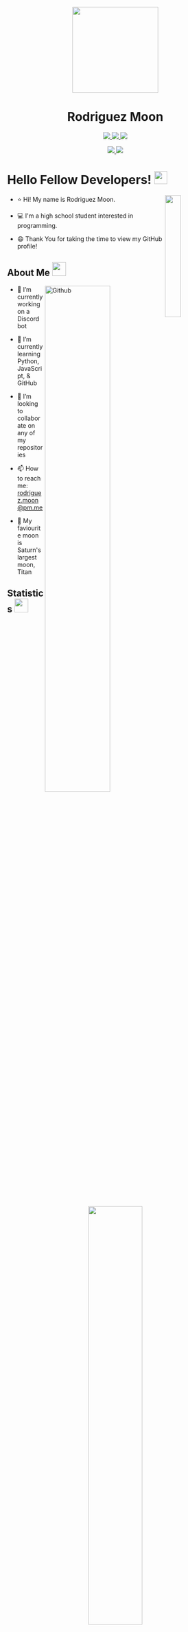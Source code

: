 <!-- Hello src reader :) -->

<p align="center">
	<a href="https://youtu.be/dQw4w9WgXcQ"> <img width="200" src="https://avatars.githubusercontent.com/u/111264841"> </a>
</p>

<h1 align="center">
  <b>Rodriguez Moon
  </b>
  <ceasar>
    <!-- GENAF EVTUGF NER UHZNA EVTUGF -->
  </ceasar>
</h1>

<p>
	<div align="center">
		<a href="https://www.python.org"> <img src="https://img.shields.io/badge/-Python-3776ab?style=for-the-badge&logo=python&logoColor=ffd343&labelColor=282828"> </a>
		<a href="https://www.javascript.com/"> <img src="https://img.shields.io/badge/-JavaScript-f0db4f?style=for-the-badge&logo=javascript&logoColor=f0db4f&labelColor=282828"> </a>
		<a href="https://github.com/rodriguez-moon"> <img src="https://img.shields.io/badge/-Github-6e5494?style=for-the-badge&logo=github&logoColor=ffffff&labelColor=282828"> </a>
	</div>
</p>

<p>
	<div align="center">
		<a href="https://github.com/rodriguez-moon"> 
      <img src="https://komarev.com/ghpvc/?username=rodriguez-moon&label=Profile%20Views&color=f7a8b8">
      <img src="https://img.shields.io/github/followers/rodriguez-moon?label=Follow&style=social"> 
    </a>
	</div>
</p>

<h1> Hello Fellow Developers! 
  <img src="https://raw.githubusercontent.com/MartinHeinz/MartinHeinz/master/wave.gif" width=30px> 
</h1>

<img width="27%" align="right" src="https://hackernoon.com/images/f2px36fy.gif">

- ⭐ Hi! My name is Rodriguez Moon.

- 💻 I'm a high school student interested in programming.

- :smile: Thank You for taking the time to view my GitHub profile!

<h2> 
  About Me 
  <img src="https://media.giphy.com/media/eNwDoyJQmdWarGzmQd/giphy.gif" width=32px> 
</h2>

<a href="https://github.com/rodriguez-moon">
   <img width="55%" align="right" alt="Github" src="https://raw.githubusercontent.com/onimur/.github/master/.resources/git-header.svg">
</a>

- 🔭 I’m currently working on a Discord bot
  
- 🌱 I’m currently learning Python, JavaScript, & GitHub
  
- 💬 I’m looking to collaborate on any of my repositories
  
- 📫 How to reach me: rodriguez.moon@pm.me

- 🌙 My faviourite moon is Saturn's largest moon, Titan

<h2> 
  Statistics 
  <img width="32px" src="https://media2.giphy.com/media/QssGEmpkyEOhBCb7e1/giphy.gif?cid=ecf05e47a0n3gi1bfqntqmob8g9aid1oyj2wr3ds3mg700bl&rid=giphy.gif"> 
</h2>

<br/>

<p align="center">
    <a href="https://github.com/rodriguez-moon">
      <img width="50%" src="https://github-readme-stats.vercel.app/api/top-langs/?username=rodriguez-moon&show_icons=true&theme=tokyonight&layout=compact&hide_border=true">
</p>
  
<p align="left">
    <a href="https://github.com/rodriguez-moon">
        <img width="49.5%" src="https://github-readme-stats.vercel.app/api?username=rodriguez-moon&show_icons=true&count_private=true&include_all_commits=true&theme=tokyonight&hide_border=true">
        <img width="49.5%" src="https://github-readme-streak-stats.herokuapp.com/?user=rodriguez-moon&theme=tokyonight&hide_border=true">
    </a>
</p>

[![Rodriguez Moon's Activity Graph](https://activity-graph.herokuapp.com/graph?username=rodriguez-moon&theme=tokyonight&bg_color=20202b&color=688edb&point=b88df1&line=52bbac&hide_border=true)](https://github.com/rodriguez-moon)

<!--
**rodriguez-moon/rodriguez-moon** is a ✨ _special_ ✨ repository because its `README.md` (this file) appears on your GitHub profile.

Here are some ideas to get you started:

- 🔭 I’m currently working on ...
- 🌱 I’m currently learning ...
- 👯 I’m looking to collaborate on ...
- 🤔 I’m looking for help with ...
- 💬 Ask me about ...
- 📫 How to reach me: ...
- 😄 Pronouns: ...
- ⚡ Fun fact: ...
-->
